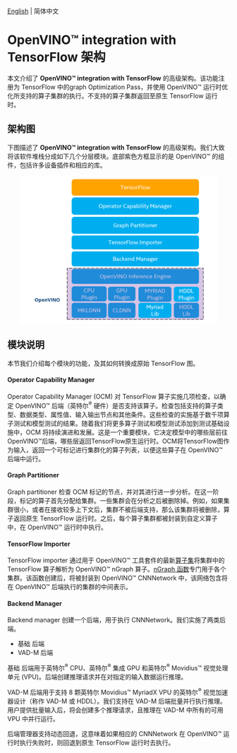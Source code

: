 [English](./ARCHITECTURE.md) | 简体中文
# **OpenVINO™ integration with TensorFlow** 架构

本文介绍了 **OpenVINO™ integration with TensorFlow** 的高级架构。该功能注册为 TensorFlow 中的graph Optimization Pass，并使用 OpenVINO™ 运行时优化所支持的算子集群的执行。不支持的算子集群返回至原生 TensorFlow 运行时。

## 架构图

下图描述了 **OpenVINO™ integration with TensorFlow** 的高级架构。我们大致将该软件堆栈分成如下几个分层模块。底部紫色方框显示的是 OpenVINO™ 的组件，包括许多设备插件和相应的库。

<p align="center">
  <img src="../images/openvino_tensorflow_architecture.png" width="450">
</p>

## 模块说明

本节我们介绍每个模块的功能，及其如何转换成原始 TensorFlow 图。

#### Operator Capability Manager

Operator Capability Manager (OCM) 对 TensorFlow 算子实施几项检查，以确定 OpenVINO™ 后端（英特尔<sup>®</sup> 硬件）是否支持该算子。检查包括支持的算子类型、数据类型、属性值、输入输出节点和其他条件。这些检查的实施基于数千项算子测试和模型测试的结果。随着我们将更多算子测试和模型测试添加到测试基础设施中，OCM 将持续演进和发展。这是一个重要模块，它决定模型中的哪些层前往 OpenVINO™后端，哪些层返回TensorFlow原生运行时。OCM将TensorFlow图作为输入，返回一个可标记进行集群化的算子列表，以便这些算子在 OpenVINO™ 后端中运行。

#### Graph Partitioner

Graph partitioner 检查 OCM 标记的节点，并对其进行进一步分析。在这一阶段，标记的算子首先分配给集群。一些集群会在分析之后被删除掉。例如，如果集群很小，或者在接收较多上下文后，集群不被后端支持，那么该集群将被删除，算子返回原生 TensorFlow 运行时。之后，每个算子集群都被封装到自定义算子中，在 OpenVINO™ 运行时中执行。

#### TensorFlow Importer

TensorFlow importer 通过用于 OpenVINO™ 工具套件的最新[算子集](https://docs.OpenVINOtoolkit.org/latest/openvino_docs_ops_opset.html)将集群中的 TensorFlow 算子解析为 OpenVINO™ nGraph 算子。[nGraph 函数](https://docs.openvinotoolkit.org/latest/openvino_docs_nGraph_DG_build_function.html)专门用于各个集群。该函数创建后，将被封装到 OpenVINO™ CNNNetwork 中，该网络包含将在 OpenVINO™ 后端执行的集群的中间表示。

#### Backend Manager

Backend manager 创建一个后端，用于执行 CNNNetwork。我们实施了两类后端。

* 基础 后端
* VAD-M 后端

基础 后端用于英特尔<sup>®</sup> CPU、英特尔<sup>®</sup> 集成 GPU 和英特尔<sup>®</sup> Movidius™ 视觉处理单元 (VPU)。后端创建推理请求并在对指定的输入数据运行推理。

VAD-M 后端用于支持 8 颗英特尔 Movidius™ MyriadX VPU 的英特尔<sup>®</sup> 视觉加速器设计（称作 VAD-M 或 HDDL）。我们支持在 VAD-M 后端批量并行执行推理。用户提供批量输入后，将会创建多个推理请求，且推理在 VAD-M 中所有的可用 VPU 中并行运行。

后端管理器支持动态回退，这意味着如果相应的 CNNNetwork 在 OpenVINO™ 运行时执行失败时，则回退到原生 TensorFlow 运行时去执行。
